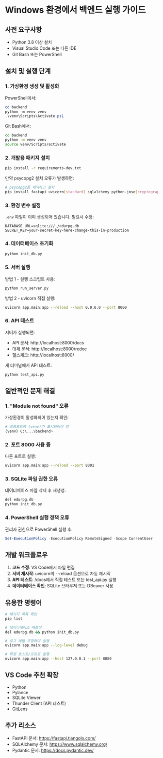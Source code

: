 # Windows 환경에서 백엔드 실행 가이드

## 사전 요구사항
- Python 3.8 이상 설치
- Visual Studio Code 또는 다른 IDE
- Git Bash 또는 PowerShell

## 설치 및 실행 단계

### 1. 가상환경 생성 및 활성화

PowerShell에서:
```powershell
cd backend
python -m venv venv
.\venv\Scripts\Activate.ps1
```

Git Bash에서:
```bash
cd backend
python -m venv venv
source venv/Scripts/activate
```

### 2. 개발용 패키지 설치

```bash
pip install -r requirements-dev.txt
```

만약 psycopg2 설치 오류가 발생하면:
```bash
# psycopg2를 제외하고 설치
pip install fastapi uvicorn[standard] sqlalchemy python-jose[cryptography] passlib[bcrypt] python-multipart email-validator pydantic pydantic-settings alembic httpx pytest pytest-asyncio python-dotenv
```

### 3. 환경 변수 설정

`.env` 파일이 이미 생성되어 있습니다. 필요시 수정:
```
DATABASE_URL=sqlite:///./edurpg.db
SECRET_KEY=your-secret-key-here-change-this-in-production
```

### 4. 데이터베이스 초기화

```bash
python init_db.py
```

### 5. 서버 실행

방법 1 - 실행 스크립트 사용:
```bash
python run_server.py
```

방법 2 - uvicorn 직접 실행:
```bash
uvicorn app.main:app --reload --host 0.0.0.0 --port 8000
```

### 6. API 테스트

서버가 실행되면:
- API 문서: http://localhost:8000/docs
- 대체 문서: http://localhost:8000/redoc
- 헬스체크: http://localhost:8000/

새 터미널에서 API 테스트:
```bash
python test_api.py
```

## 일반적인 문제 해결

### 1. "Module not found" 오류
가상환경이 활성화되어 있는지 확인:
```bash
# 프롬프트에 (venv)가 표시되어야 함
(venv) C:\...\backend>
```

### 2. 포트 8000 사용 중
다른 포트로 실행:
```bash
uvicorn app.main:app --reload --port 8001
```

### 3. SQLite 파일 권한 오류
데이터베이스 파일 삭제 후 재생성:
```bash
del edurpg.db
python init_db.py
```

### 4. PowerShell 실행 정책 오류
관리자 권한으로 PowerShell 실행 후:
```powershell
Set-ExecutionPolicy -ExecutionPolicy RemoteSigned -Scope CurrentUser
```

## 개발 워크플로우

1. **코드 수정**: VS Code에서 파일 편집
2. **서버 재시작**: uvicorn의 --reload 옵션으로 자동 재시작
3. **API 테스트**: /docs에서 직접 테스트 또는 test_api.py 실행
4. **데이터베이스 확인**: SQLite 브라우저 또는 DBeaver 사용

## 유용한 명령어

```bash
# 패키지 목록 확인
pip list

# 데이터베이스 재설정
del edurpg.db && python init_db.py

# 로그 레벨 조정하여 실행
uvicorn app.main:app --log-level debug

# 특정 호스트/포트로 실행
uvicorn app.main:app --host 127.0.0.1 --port 8080
```

## VS Code 추천 확장

- Python
- Pylance
- SQLite Viewer
- Thunder Client (API 테스트)
- GitLens

## 추가 리소스

- FastAPI 문서: https://fastapi.tiangolo.com/
- SQLAlchemy 문서: https://www.sqlalchemy.org/
- Pydantic 문서: https://docs.pydantic.dev/